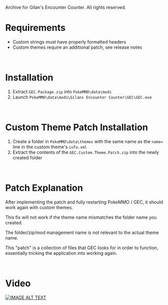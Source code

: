 Archive for Gilan's Encounter Counter. All rights reserved.

# Requirements
- Custom strings must have properly formatted headers
- Custom themes require an additional patch, see release notes

&nbsp;

# Installation
1. Extract `GEC.Package.zip` into `PokeMMO\data\mods`
2. Launch `PokeMMO\data\mods\Gilans Encounter Counter\GEC\GEC.exe`

&nbsp;

# Custom Theme Patch Installation
1. Create a folder in `PokeMMO\data\themes` with the same name as the `name=` line in the custom theme's `info.xml`
2. Extract the contents of the `GEC.Custom.Theme.Patch.zip` into the newly created folder

&nbsp;

# Patch Explanation
After implementing the patch and fully restarting PokeMMO / GEC, it should work again with custom themes.  

This fix will not work if the theme name mismatches the folder name you created.

The folder/zip/mod management name is not relevant to the actual theme name.

This "patch" is a collection of files that GEC looks for in order to function, essentially tricking the application into working again.

&nbsp;

# Video
[![IMAGE ALT TEXT](http://img.youtube.com/vi/tILufld4j-w/0.jpg)](http://www.youtube.com/watch?v=tILufld4j-w "GEC Beta Release")

